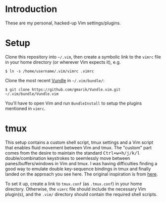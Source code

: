 # Introduction

These are my personal, hacked-up Vim settings/plugins.

# Setup
Clone this repository into `~/.vim`, then create a symbolic link to the `vimrc` file in your home directory 
(or wherever Vim expects it), e.g.

```$ ln -s /home/username/.vim/vimrc .vimrc ```

Clone the most recent [Vundle](https://github.com/gmarik/Vundle.vim) in `~/.vim/bundle/`:

```$ git clone https://github.com/gmarik/Vundle.vim.git ~/.vim/bundle/Vundle.vim```

You'll have to open Vim and run `BundleInstall` to setup the plugins mentioned in `vimrc`.

# tmux

This setup contains a custom shell script, tmux settings and a Vim script that
enables fluid movement between Vim and tmux.  The "custom" part comes from the
desire to maintain the standard <kbd>Ctrl+w+h/j/k/l</kbd>
double/combination keystrokes to seemlessly move between panes/buffers/windows
in Vim and tmux.  I was having difficulties finding a good way to emulate double
key-sequence bindings in tmux and finally landed on the approach you see here.
The original inspiration is from [here](https://gist.github.com/hjdivad/d7f79b45ac2922336fec).

To set it up, create a link to `tmux.conf` (as `.tmux.conf`) in your home directory.
Otherwise, the `vimrc` file should include the necessary Vim plugin(s), and
the `.vim/` directory should contain the required shell scripts.


